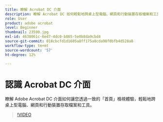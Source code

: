 ```yaml
---
title: 瞭解 Acrobat DC 介面
description: 瞭解 Acrobat DC 如何輕鬆地跨桌上型電腦、網頁和行動裝置存取檔案和工具
role: User
product: adobe acrobat
level: Beginner
thumbnail: 23590.jpg
exl-id: 4638061c-6ed7-4dc0-b865-5e0b8da9cbd4
source-git-commit: 018cbcfd1d1605a8ff175a0cda98f0bfb4d528a8
workflow-type: tm+mt
source-wordcount: '57'
ht-degree: 12%

---
```


# 認識 Acrobat DC 介面

瞭解 Adobe Acrobat DC 介面如何讓您透過一致的「首頁」檢視體驗，輕鬆地跨桌上型電腦、網頁和行動裝置存取檔案和工具。

>[!VIDEO](https://video.tv.adobe.com/v/23590?hidetitle=true)
